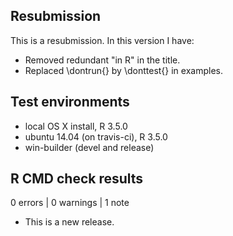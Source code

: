 ## Resubmission
This is a resubmission. In this version I have:

* Removed redundant "in R" in the title.
* Replaced \dontrun{} by \donttest{} in examples.

## Test environments
* local OS X install, R 3.5.0
* ubuntu 14.04 (on travis-ci), R 3.5.0
* win-builder (devel and release)

## R CMD check results

0 errors | 0 warnings | 1 note

* This is a new release.
